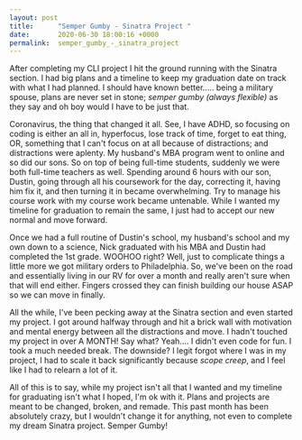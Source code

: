 ```yaml
---
layout: post
title:      "Semper Gumby - Sinatra Project "
date:       2020-06-30 18:00:16 +0000
permalink:  semper_gumby_-_sinatra_project
---
```



After completing my CLI project I hit the ground running with the Sinatra section. I had big plans and a timeline to keep my graduation date on track with what I had planned. I should have known better..... being a military spouse, plans are never set in stone; *semper gumby (always flexible)* as they say and oh boy would I have to be just that. 

Coronavirus, the thing that changed it all. See, I have ADHD, so focusing on coding is either an all in, hyperfocus, lose track of time, forget to eat thing, OR, something that I can't focus on at all because of distractions; and distractions were aplenty. My husband's MBA program went to online and so did our sons. So on top of being full-time students, suddenly we were both full-time teachers as well. Spending around 6 hours with our son, Dustin, going through all his coursework for the day, correcting it, having him fix it, and then turning it in became overwhelming. Try to manage his course work with my course work became untenable. While I wanted my timeline for graduation to remain the same, I just had to accept our new normal and move forward. 

Once we had a full routine of Dustin's school, my husband's school and my own down to a science, Nick graduated with his MBA and Dustin had completed the 1st grade. WOOHOO right? Well, just to complicate things a little more we got military orders to Philadelphia. So, we've been on the road and essentially living in our RV for over a month and really aren't sure when that will end either. Fingers crossed they can finish building our house ASAP so we can move in finally.

All the while, I've been pecking away at the Sinatra section and even started my project. I got around halfway through and hit a brick wall with motivation and mental energy between all the distractions and move. I hadn't touched my project in over A MONTH! Say what? Yeah.... I didn't even code for fun. I took a much needed break. The downside? I legit forgot where I was in my project, I had to scale it back significantly because *scope creep*, and I feel like I had to relearn a lot of it. 

All of this is to say, while my project isn't all that I wanted and my timeline for graduating isn't what I hoped, I'm ok with it. Plans and projects are meant to be changed, broken, and remade. This past month has been absolutely crazy, but I wouldn't change it for anything, not even to complete my dream Sinatra project. Semper Gumby!
